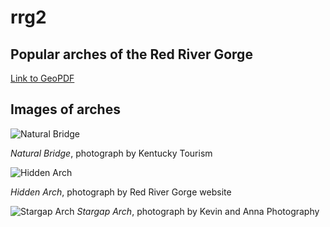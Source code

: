 # rrg2
## Popular arches of the Red River Gorge

[Link to GeoPDF](basemap/rrg-arches.pdf)

## Images of arches 

![Natural Bridge](https://cdn1.creativecirclemedia.com/kentuckytoday/original/20191016-125235-Natural%20Bridge.jpg)

*Natural Bridge*, photograph by Kentucky Tourism 

![Hidden Arch](https://toredrivergorge.files.wordpress.com/2011/02/hidden-arch-2.jpg)

*Hidden Arch*, photograph by Red River Gorge website

![Stargap Arch](https://i2.wp.com/kevinandannaweddings.com/wp-content/uploads/2017/05/Star-Gap-Arch-Red-River-Gorge-Engagement-Session-013.jpg?resize=1080%2C722)
*Stargap Arch*, photograph by Kevin and Anna Photography 